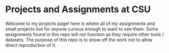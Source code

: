 # Projects and Assignments at CSU
Welcome to my projects page! here is where all of my assignments and small projects live for anyone curious enough to want to see them. Some assignments found in this repo will not function as they require other tools / datasets. The purpose of this repo is to show off the work not to allow direct reproduction of it. 
